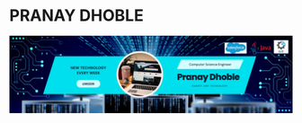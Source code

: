 # PRANAY DHOBLE

<p align="center">
<img alt="Pranay Dhoble" src="https://github.com/Pranay-C-Dhoble/Pranay-C-Dhoble/blob/main/Pranay%20Dhoble%20(2).png" width="640">
</p>

